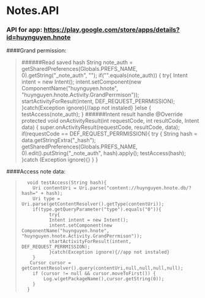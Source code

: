 # Notes.API

### API for app: https://play.google.com/store/apps/details?id=huynguyen.hnote

####Grand permission:
>
> ######Read saved hash
>        String note_auth = getSharedPreferences(Globals.PREFS_NAME, 0).getString("_note_auth", "");
>       if("".equals(note_auth)) {
>               try{
>               Intent intent = new Intent();
>               intent.setComponent(new ComponentName("huynguyen.hnote", "huynguyen.hnote.Activity.GrandPerrmison"));
>               startActivityForResult(intent, DEF_REQUEST_PERRMISSION);
>               }catch(Exception ignore){//app not instaled}
>       }else {
>           testAccess(note_auth);
>       }
> ######Intent result handle
>      @Override
>       protected void onActivityResult(int requestCode, int resultCode, Intent data) {
>           super.onActivityResult(requestCode, resultCode, data);
>         if(requestCode == DEF_REQUEST_PERRMISSION){
>               try {
>                   String hash = data.getStringExtra("_hash");
>                   getSharedPreferences(Globals.PREFS_NAME, 0).edit().putString("_note_auth", hash).apply();
>                   testAccess(hash);
>               }catch (Exception ignore){}
>           }
>       }

####Access note data:
        
>       void testAccess(String hash){
>         Uri contentUri = Uri.parse("content://huynguyen.hnote.db/?hash=" + hash);
>         Uri type =  Uri.parse(getContentResolver().getType(contentUri));
>         if(type.getQueryParameter("type").equals("0")){
>               try{
>               Intent intent = new Intent();
>               intent.setComponent(new ComponentName("huynguyen.hnote", "huynguyen.hnote.Activity.GrandPerrmison"));
>               startActivityForResult(intent, DEF_REQUEST_PERRMISSION);
>               }catch(Exception ignore){//app not instaled}
>         }
>        Cursor cursor = getContentResolver().query(contentUri,null,null,null,null);
>         if (cursor != null && cursor.moveToFirst()) {
>             Log.w(getPackageName(),cursor.getString(0));
>         }
>       }
